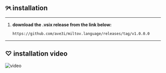 ## ୨ৎ installation

---

1. **download the .vsix release from the link below:**

   ```bash
   https://github.com/ave3i/miltov.language/releases/tag/v1.0.0.0

---

## ♡ installation video

![video](https://www.youtube.com/watch?v=Z724l3mq2ag)